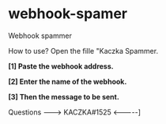 # webhook-spamer
Webhook spammer

How to use?
Open the fille "Kaczka Spammer.

**[1] Paste the webhook address.**

 **[2] Enter the name of the webhook.**

  **[3] Then the message to be sent.**

Questions ---> KACZKA#1525 <-----]
